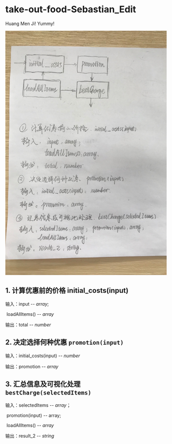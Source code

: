 # take-out-food-Sebastian_Edit
Huang Men Ji! Yummy!

 ![Tasking](https://github.com/AuburnBouquet/take-out-food-Sebastian_Edit/blob/master/Tasking.jpg)


## 1. 计算优惠前的价格 initial_costs(input)

输入：input -- *array*;

​             loadAllItems() -- *array*

输出：total -- *number*

## 2. 决定选择何种优惠 `promotion(input)`

输入：initial_costs(input) -- *number*

输出：promotion -- *array*

## 3. 汇总信息及可视化处理 `bestCharge(selectedItems)`

输入：selectedItems -- *array*；

​             promotion(input) -- array;

​             loadAllItems() -- *array*

输出：result_2 -- *string*


